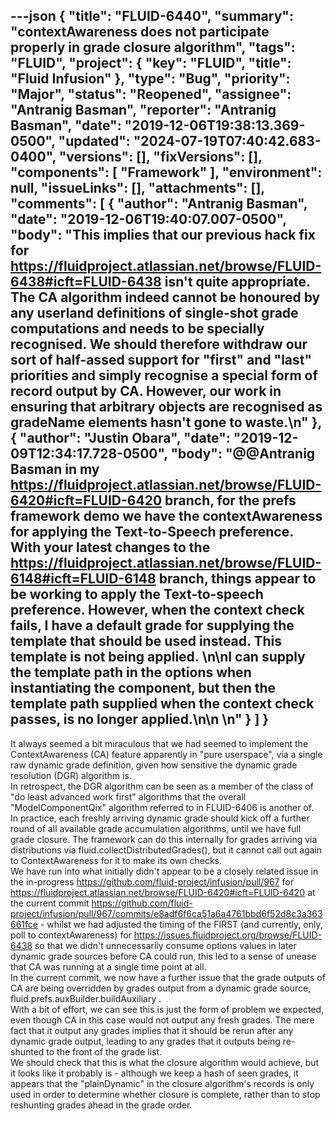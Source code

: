 ---json
{
  "title": "FLUID-6440",
  "summary": "contextAwareness does not participate properly in grade closure algorithm",
  "tags": "FLUID",
  "project": {
    "key": "FLUID",
    "title": "Fluid Infusion"
  },
  "type": "Bug",
  "priority": "Major",
  "status": "Reopened",
  "assignee": "Antranig Basman",
  "reporter": "Antranig Basman",
  "date": "2019-12-06T19:38:13.369-0500",
  "updated": "2024-07-19T07:40:42.683-0400",
  "versions": [],
  "fixVersions": [],
  "components": [
    "Framework"
  ],
  "environment": null,
  "issueLinks": [],
  "attachments": [],
  "comments": [
    {
      "author": "Antranig Basman",
      "date": "2019-12-06T19:40:07.007-0500",
      "body": "This implies that our previous hack fix for <https://fluidproject.atlassian.net/browse/FLUID-6438#icft=FLUID-6438> isn't quite appropriate. The CA algorithm indeed cannot be honoured by any userland definitions of single-shot grade computations and needs to be specially recognised. We should therefore withdraw our sort of half-assed support for \"first\" and \"last\" priorities and simply recognise a special form of record output by CA. However, our work in ensuring that arbitrary objects are recognised as gradeName elements hasn't gone to waste.\n"
    },
    {
      "author": "Justin Obara",
      "date": "2019-12-09T12:34:17.728-0500",
      "body": "@@Antranig Basman in my <https://fluidproject.atlassian.net/browse/FLUID-6420#icft=FLUID-6420> branch, for the prefs framework demo we have the contextAwareness for applying the Text-to-Speech preference. With your latest changes to the <https://fluidproject.atlassian.net/browse/FLUID-6148#icft=FLUID-6148> branch, things appear to be working to apply the Text-to-speech preference. However, when the context check fails, I have a default grade for supplying the template that should be used instead. This template is not being applied. \n\nI can supply the template path in the options when instantiating the component, but then the template path supplied when the context check passes, is no longer applied.\n\n \n"
    }
  ]
}
---
It always seemed a bit miraculous that we had seemed to implement the ContextAwareness (CA) feature apparently in "pure userspace", via a single raw dynamic grade definition, given how sensitive the dynamic grade resolution (DGR) algorithm is.\
In retrospect, the DGR algorithm can be seen as a member of the class of "do least advanced work first" algorithms that the overall "ModelComponentQix" algorithm referred to in FLUID-6406 is another of.\
In practice, each freshly arriving dynamic grade should kick off a further round of all available grade accumulation algorithms, until we have full grade closure. The framework can do this internally for grades arriving via distributions via fluid.collectDistributedGrades(), but it cannot call out again to ContextAwareness for it to make its own checks.\
We have run into what initially didn't appear to be a closely related issue in the in-progress <https://github.com/fluid-project/infusion/pull/967> for <https://fluidproject.atlassian.net/browse/FLUID-6420#icft=FLUID-6420> at the current commit <https://github.com/fluid-project/infusion/pull/967/commits/e8adf6f6ca51a6a4761bbd6f52d8c3a363661fce> - whilst we had adjusted the timing of the FIRST (and currently, only, poll to contextAwareness) for <https://issues.fluidproject.org/browse/FLUID-6438> so that we didn't unnecessarily consume options values in later dynamic grade sources before CA could run, this led to a sense of unease that CA was running at a single time point at all.\
In the current commit, we now have a further issue that the grade outputs of CA are being overridden by grades output from a dynamic grade source, fluid.prefs.auxBuilder.buildAuxiliary .\
With a bit of effort, we can see this is just the form of problem we expected, even though CA in this case would not output any fresh grades. The mere fact that it output any grades implies that it should be rerun after any dynamic grade output, leading to any grades that it outputs being re-shunted to the front of the grade list.\
We should check that this is what the closure algorithm would achieve, but it looks like it probably is - although we keep a hash of seen grades, it appears that the "plainDynamic" in the closure algorithm's records is only used in order to determine whether closure is complete, rather than to stop reshunting grades ahead in the grade order.

        
